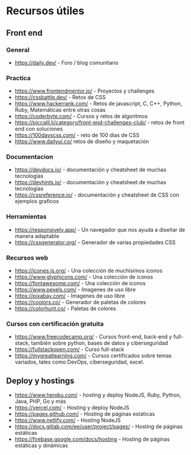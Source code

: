 # Recursos útiles
## Front end 

### General
* https://daily.dev/ - Foro / blog comunitario

### Practica 
* https://www.frontendmentor.io/ - Proyectos y challenges
* https://cssbattle.dev/ - Retos de CSS
* https://www.hackerrank.com/ - Retos de javascript, C, C++, Python, Ruby, Matemáticas entre otras cosas
* https://coderbyte.com/ - Cursos y retos de algoritmos 
* https://piccalil.li/category/front-end-challenges-club/ - retos de front end con soluciones
* https://100dayscss.com/ - reto de 100 dias de CSS
* https://www.dailyui.co/ retos de diseño y maquetación


### Documentacion 
* https://devdocs.io/ - documentación y cheatsheet de muchas tecnologías 
* https://devhints.io/ - documentación y cheatsheet de muchas tecnologías 
* https://cssreference.io/ - documentación y cheatsheet de CSS con ejemplos graficos

### Herramientas 
* https://responsively.app/ - Un navegador que nos ayuda a diseñar de manera adaptable
* https://cssgenerator.org/ - Generador de varias propiedades CSS

### Recursos web 
* https://icones.js.org/ - Una colección de muchísimos íconos 
* https://www.glyphicons.com/ - Una colección de iconos 
* https://fontawesome.com/ - Una colección de iconos
* https://www.pexels.com/ - Imagenes de uso libre 
* https://pixabay.com/ - Imagenes de uso libre
* https://coolors.co/ - Generador de paletas de colores
* https://colorhunt.co/ - Paletas de colores


### Cursos con certificación gratuita
* https://www.freecodecamp.org/ - Cursos front-end, back-end y full-stack, también sobre python, bases de datos y ciberseguridad 
* https://fullstackopen.com/ - Curso full-stack
* https://mygreatlearning.com/ - Cursos certificados sobre temas variados, tales como DevOps, ciberseguridad, excel. 

## Deploy y hostings
 * https://www.heroku.com/ - hosting y deploy NodeJS, Ruby, Python, Java, PHP, Go y más
 * https://vercel.com/ - Hosting y deploy NodeJS
 * https://pages.github.com/ - Hosting de páginas estáticas
 * https://www.netlify.com/ - Hosting NodeJS
 * https://docs.gitlab.com/ee/user/project/pages/ - Hosting de páginas estáticas
 * https://firebase.google.com/docs/hosting - Hosting de páginas estáticas y dinámicas
